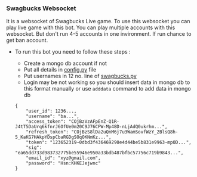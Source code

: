 ### Swagbucks Websocket
It is a websocket of Swagbucks Live game. To use this websocket you can play live game with this bot. You can play multiple accounts with this websocket. But don't run 4-5 accounts in one invironment. If run chance to get ban account.

+ To run this bot you need to follow these steps :
  - Create a mongo db account if not
  - Put all details in [config.py](https://github.com/Subrata2402/Swagbucks-Websocket/blob/main/config.py) file
  - Put usernames in 12 no. line of [swagbucks.py](https://github.com/Subrata2402/Swagbucks-Websocket/blob/b4c9a07074e7987cbe0ccad057e186a3fad73ae2/swagbucks.py#L12)
  - Login may be not working so you should insert data in mongo db to this format manually or use `adddata` command to add data in mongo db

  ```
  {
      "user_id": 1236...,
      "username": "ba...",
      "access_token": "COjBzVzAFpEnZ-Q1R-J4tT5DaUrq6kfnrJ6OfUe0m20C9J76CPW-Mp48D-nLjAdQ0ukrhm...",
      "refresh_token": "COjBzS8lDa2uQnM6j7u3WamSovfWzY_2BlsQ8h-5_KaKG7HAkpYDspCbaRGDgSOqOKNmKz...",
      "token": "123652319~0dbd3f436469290e4d44be5b831e9963~mpOD...",
      "sig": "ea65dd733d983732775be55946e950a33bdb487bfbc57756c719b9843...",
      "email_id": "xyz@gmail.com",
      "password": "Hsn:KHKEJejwnc"
  }
  ```
